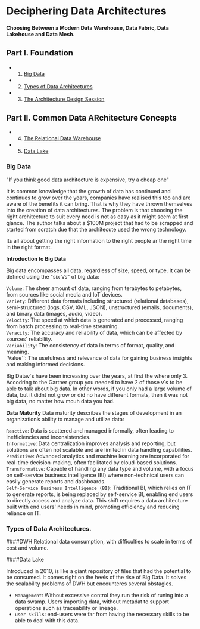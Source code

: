 # Deciphering Data Architectures  
#### Choosing Between a Modern Data Warehouse, Data Fabric, Data Lakehouse and Data Mesh.

## Part I. Foundation

- 1. [Big Data](#big-data)
- 2. [Types of Data Architectures](#types-of-data-architectures)
- 3. [The Architecture Design Session](#the-architecture-design-session)

## Part II. Common Data ARchitecture Concepts

- 4. [The Relational Data Warehouse](#the-relational-data-warehouse)
- 5. [Data Lake](#data-lake)




### Big Data

"If you think good data architecture is expensive, try a cheap one"

It is common knowledge that the growth of data has continued and continues to grow over the years, companies have realised this too and are aware of the benefits it can bring. That is why they have thrown themselves into the creation of data architectures. 
The problem is that choosing the right architecture to suit every need is not as easy as it might seem at first glance.
The author talks about a $100M project that had to be scrapped and started from scratch due that the architecute used the wrong technology.

Its all about getting the right information to the right people ar the right time in the right format.



**Introduction to Big Data**

Big data encompasses all data, regardless of size, speed, or type. It can be defined using the "six Vs" of big data:

`Volume`: The sheer amount of data, ranging from terabytes to petabytes, from sources like social media and IoT devices.  
`Variety`: Different data formats including structured (relational databases), semi-structured (logs, CSV, XML, JSON), unstructured (emails, documents), and binary data (images, audio, video).  
`Velocity`: The speed at which data is generated and processed, ranging from batch processing to real-time streaming.  
`Veracity`: The accuracy and reliability of data, which can be affected by sources' reliability.  
`Variability`: The consistency of data in terms of format, quality, and meaning.  
`Value``: The usefulness and relevance of data for gaining business insights and making informed decisions.  

Big Datav´s have been increasing over the years, at first the where only 3. Accodring to the Gartner group you needed to have 2 of those v´s to be able to talk about big data.
In other words, if you only had a large volume of data, but it didnt not grow or did no have different formats, then it was not big data, no matter how mcuh data you had.


**Data Maturity**
Data maturity describes the stages of development in an organization’s ability to manage and utilize data:

`Reactive`: Data is scattered and managed informally, often leading to inefficiencies and inconsistencies.  
`Informative`: Data centralization improves analysis and reporting, but solutions are often not scalable and are limited in data handling capabilities.  
`Predictive`: Advanced analytics and machine learning are incorporated for real-time decision-making, often facilitated by cloud-based solutions.  
`Transformative`: Capable of handling any data type and volume, with a focus on self-service business intelligence (BI) where non-technical users can easily generate reports and dashboards.  
`Self-Service Business Intelligence (BI)`: Traditional BI, which relies on IT to generate reports, is being replaced by self-service BI, enabling end users to directly access and analyze data. This shift requires a data architecture built with end users' needs in mind, promoting efficiency and reducing reliance on IT.  


### Types of Data Architectures.

####DWH
Relational data consumption, with difficulties to scale in terms of cost and volume.  

####Data Lake   

Introduced in 2010, is like a giant repository of files that had the potential to be consumed. It comes right on the heels of the rise of Big Data. It solves the scalability problems of DWH
but encounteres several obstagles.  

- `Management`: Without excessive control they run the risk of runing into a data swamp. Users importing data, without metadat to support operations such as traceability or lineage.  
- `user skills`: end-users were far from having the necessary skills to be able to deal with this data.  




